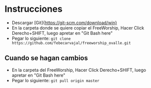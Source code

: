 # Instrucciones

- Descargar [Git]{https://git-scm.com/download/win}
- En la carpeta donde se quiere copiar el FreeWorship, Hacer Click Derecho+SHIFT, luego apretar en "Git Bash here"
- Pegar lo siguiente: `git clone https://github.com/febecarvajal/freeworship_ovalle.git`

## Cuando se hagan cambios

- En la carpeta del FreeWorship, Hacer Click Derecho+SHIFT, luego apretar en "Git Bash here"
- Pegar lo siguiente: `git pull origin master`

